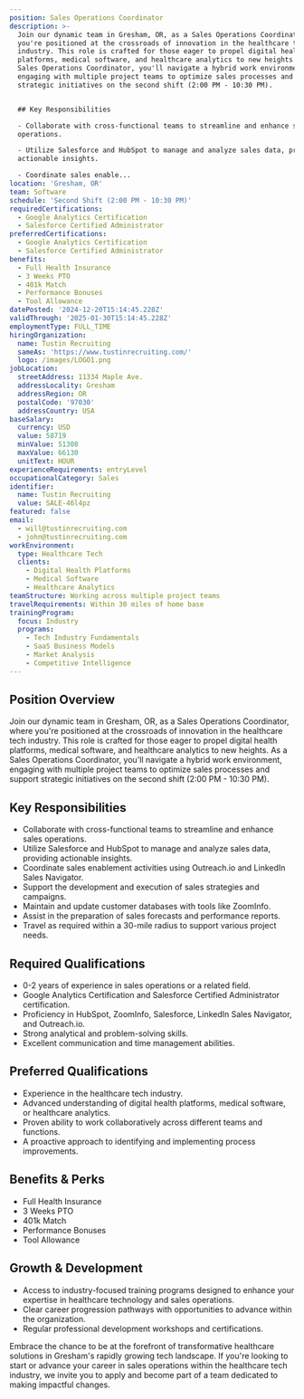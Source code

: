 ```yaml
---
position: Sales Operations Coordinator
description: >-
  Join our dynamic team in Gresham, OR, as a Sales Operations Coordinator, where
  you're positioned at the crossroads of innovation in the healthcare tech
  industry. This role is crafted for those eager to propel digital health
  platforms, medical software, and healthcare analytics to new heights. As a
  Sales Operations Coordinator, you'll navigate a hybrid work environment,
  engaging with multiple project teams to optimize sales processes and support
  strategic initiatives on the second shift (2:00 PM - 10:30 PM).


  ## Key Responsibilities

  - Collaborate with cross-functional teams to streamline and enhance sales
  operations.

  - Utilize Salesforce and HubSpot to manage and analyze sales data, providing
  actionable insights.

  - Coordinate sales enable...
location: 'Gresham, OR'
team: Software
schedule: 'Second Shift (2:00 PM - 10:30 PM)'
requiredCertifications:
  - Google Analytics Certification
  - Salesforce Certified Administrator
preferredCertifications:
  - Google Analytics Certification
  - Salesforce Certified Administrator
benefits:
  - Full Health Insurance
  - 3 Weeks PTO
  - 401k Match
  - Performance Bonuses
  - Tool Allowance
datePosted: '2024-12-20T15:14:45.228Z'
validThrough: '2025-01-30T15:14:45.228Z'
employmentType: FULL_TIME
hiringOrganization:
  name: Tustin Recruiting
  sameAs: 'https://www.tustinrecruiting.com/'
  logo: /images/LOGO1.png
jobLocation:
  streetAddress: 11334 Maple Ave.
  addressLocality: Gresham
  addressRegion: OR
  postalCode: '97030'
  addressCountry: USA
baseSalary:
  currency: USD
  value: 58719
  minValue: 51308
  maxValue: 66130
  unitText: HOUR
experienceRequirements: entryLevel
occupationalCategory: Sales
identifier:
  name: Tustin Recruiting
  value: SALE-46l4pz
featured: false
email:
  - will@tustinrecruiting.com
  - john@tustinrecruiting.com
workEnvironment:
  type: Healthcare Tech
  clients:
    - Digital Health Platforms
    - Medical Software
    - Healthcare Analytics
teamStructure: Working across multiple project teams
travelRequirements: Within 30 miles of home base
trainingProgram:
  focus: Industry
  programs:
    - Tech Industry Fundamentals
    - SaaS Business Models
    - Market Analysis
    - Competitive Intelligence
---
```



## Position Overview
Join our dynamic team in Gresham, OR, as a Sales Operations Coordinator, where you're positioned at the crossroads of innovation in the healthcare tech industry. This role is crafted for those eager to propel digital health platforms, medical software, and healthcare analytics to new heights. As a Sales Operations Coordinator, you'll navigate a hybrid work environment, engaging with multiple project teams to optimize sales processes and support strategic initiatives on the second shift (2:00 PM - 10:30 PM).

## Key Responsibilities
- Collaborate with cross-functional teams to streamline and enhance sales operations.
- Utilize Salesforce and HubSpot to manage and analyze sales data, providing actionable insights.
- Coordinate sales enablement activities using Outreach.io and LinkedIn Sales Navigator.
- Support the development and execution of sales strategies and campaigns.
- Maintain and update customer databases with tools like ZoomInfo.
- Assist in the preparation of sales forecasts and performance reports.
- Travel as required within a 30-mile radius to support various project needs.

## Required Qualifications
- 0-2 years of experience in sales operations or a related field.
- Google Analytics Certification and Salesforce Certified Administrator certification.
- Proficiency in HubSpot, ZoomInfo, Salesforce, LinkedIn Sales Navigator, and Outreach.io.
- Strong analytical and problem-solving skills.
- Excellent communication and time management abilities.

## Preferred Qualifications
- Experience in the healthcare tech industry.
- Advanced understanding of digital health platforms, medical software, or healthcare analytics.
- Proven ability to work collaboratively across different teams and functions.
- A proactive approach to identifying and implementing process improvements.

## Benefits & Perks
- Full Health Insurance
- 3 Weeks PTO
- 401k Match
- Performance Bonuses
- Tool Allowance

## Growth & Development
- Access to industry-focused training programs designed to enhance your expertise in healthcare technology and sales operations.
- Clear career progression pathways with opportunities to advance within the organization.
- Regular professional development workshops and certifications.

Embrace the chance to be at the forefront of transformative healthcare solutions in Gresham's rapidly growing tech landscape. If you're looking to start or advance your career in sales operations within the healthcare tech industry, we invite you to apply and become part of a team dedicated to making impactful changes.
